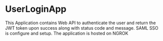 # UserLoginApp
This Application contains Web API to authenticate the user and return the JWT token upon success along with status code and message. SAML SSO is configure and setup. The application is hosted on NGROK
